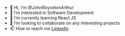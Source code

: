 - 👋 Hi, I’m @JohnRoycetonArthur
- 👀 I’m interested in Software Development
- 🌱 I’m currently learning React JS
- 💞️ I’m looking to collaborate on any interesting projects
- 📫 How to reach me [LinkedIn](https://www.linkedin.com/in/johnroycetonarthur/)

<!---
JohnRoycetonArthur/JohnRoycetonArthur is a ✨ special ✨ repository because its `README.md` (this file) appears on your GitHub profile.
You can click the Preview link to take a look at your changes.
--->
